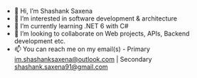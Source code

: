 - 👋 Hi, I’m Shashank Saxena
- 👀 I’m interested in software development & architecture
- 🌱 I’m currently learning .NET 6 with C#
- 💞️ I’m looking to collaborate on Web projects, APIs, Backend development etc.
- 📫 You can reach me on my email(s) - Primary im.shashanksaxena@outlook.com | Secondary shashank.saxena91@gmail.com

<!---
imshashanksaxena/imshashanksaxena is a ✨ special ✨ repository because its `README.md` (this file) appears on your GitHub profile.
You can click the Preview link to take a look at your changes.
--->
